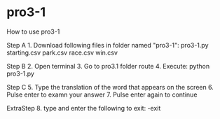 # pro3-1

How to use pro3-1

Step A
	1. Download following files in folder named "pro3-1":
  	pro3-1.py
  	starting.csv
  	park.csv
  	race.csv
  	win.csv

Step B
	2. Open terminal
	3. Go to pro3.1 folder route
	4. Execute:
		python pro3-1.py

Step C
	5. Type the translation of the word that appears on the screen
	6. Pulse enter to examn your answer
	7. Pulse enter again to continue

ExtraStep
	8. type and enter the following to exit:
		-exit
